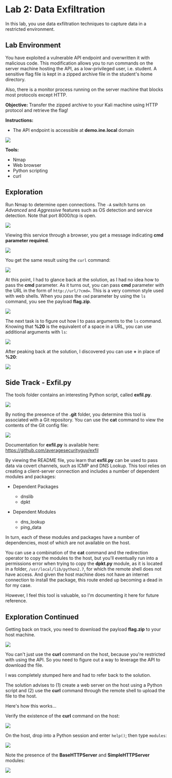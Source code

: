 # Lab 2: Data Exfiltration

In this lab, you use data exfiltration techniques to capture data in a restricted environment.

## Lab Environment
You have exploited a vulnerable API endpoint and overwritten it with malicious code. This modification allows you to run commands on the server machine hosting the API, as a low-privileged user, i.e. student. A sensitive flag file is kept in a zipped archive file in the student's home directory.

Also, there is a monitor process running on the server machine that blocks most protocols except HTTP.

**Objective:** Transfer the zipped archive to your Kali machine using HTTP protocol and retrieve the flag!

**Instructions:**  
- The API endpoint is accessible at **demo.ine.local** domain

![](img/laboverview.png)

**Tools:**
- Nmap
- Web browser
- Python scripting
- curl

## Exploration

Run Nmap to determine open connections. The `-A` switch turns on *Advanced* and *Aggressive* features such as OS detection and service detection. Note that port 8000/tcp is open.

![](img/nmapresults.png)

Viewing this service through a browser, you get a message indicating **cmd parameter required**.

![](img/browserresult.png)

You get the same result using the `curl` command:

![](img/curl1.png)

At this point, I had to glance back at the solution, as I had no idea how to pass the **cmd** parameter. As it turns out, you can pass **cmd** parameter with the URL in the form of `http://url/?cmd=`. This is a very common style used with web shells. When you pass the `cmd` parameter by using the `ls` command, you see the payload **flag.zip**.

![](img/curl2.png)

The next task is to figure out how I to pass arguments to the `ls` command. Knowing that **%20** is the equivalent of a space in a URL, you can use additional arguments with `ls`:

![](img/curl3.png)

After peaking back at the solution, I discovered you can use **+** in place of **%20**:

![](img/curl4.png)

## Side Track - Exfil.py
The tools folder contains an interesting Python script, called **exfil.py**. 

![](img/ls-exfil.png)

By noting the presence of the **.git** folder, you determine this tool is associated with a Git repository. You can use the **cat** command to view the contents of the Git config file:

![](img/gitconfig.png)

Documentation for **exfil.py** is available here: https://github.com/averagesecurityguy/exfil

By viewing the README file, you learn that **exfil.py** can be used to pass data via covert channels, such as ICMP and DNS Lookup. This tool relies on creating a client-server connection and includes a number of dependent modules and packages:

- Dependent Packages
  - dnslib
  - dpkt

- Dependent Modules
  - dns_lookup
  - ping_data

In turn, each of these modules and packages have a number of dependencies, most of which are not available on the host.

You can use a combination of the **cat** command and the redirection operator to copy the modules to the host, but you'll eventually run into a permissions error when trying to copy the **dpkt.py** module, as it is located in a folder, `/usr/local/lib/python2.7`, for which the remote shell does not have access. And given the host machine does not have an internet connection to install the package, this route ended up becoming a dead in for my case.

However, I feel this tool is valuable, so I'm documenting it here for future reference.

## Exploration Continued
Getting back on track, you need to download the payload **flag.zip** to your host machine.  

![](img/curl5.png)

You can't just use the **curl** command on the host, because you're restricted with using the API. So you need to figure out a way to leverage the API to download the file.

I was completely stumped here and had to refer back to the solution.

The solution advises to (1) create a web server on the host using a Python script and (2) use the **curl** command through the remote shell to upload the file to the host. 

Here's how this works...

Verify the existence of the **curl** command on the host:

![](img/curl6.png)

On the host, drop into a Python session and enter `help()`; then type `modules`:

![](img/python1.png)

Note the presence of the **BaseHTTPServer** and **SimpleHTTPServer** modules:

![](img/modules-1.png)

